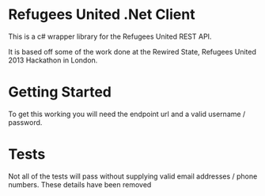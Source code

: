 Refugees United .Net Client
===================

This is a c# wrapper library for the Refugees United REST API.

It is based off some of the work done at the Rewired State, Refugees United 2013 Hackathon in London.

Getting Started
================

To get this working you will need the endpoint url and a valid username / password.

Tests
======

Not all of the tests will pass without supplying valid email addresses / phone numbers. These details have been removed
